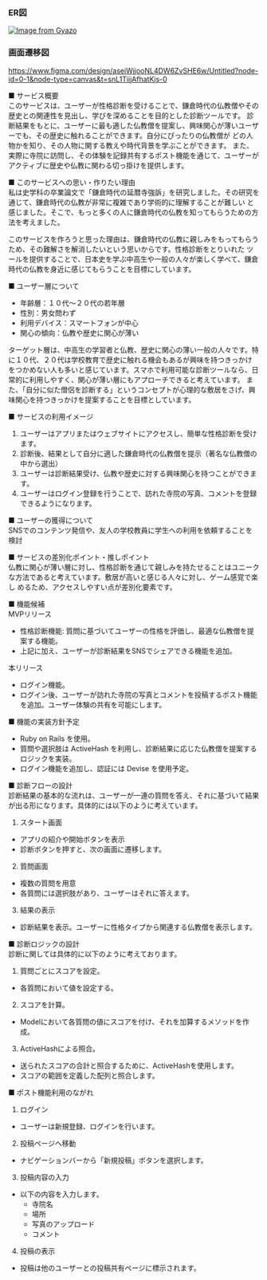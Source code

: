 ### ER図
[![Image from Gyazo](https://i.gyazo.com/5a4434e024ef4bfb768b76885cdee7a1.png)](https://gyazo.com/5a4434e024ef4bfb768b76885cdee7a1)

### 画面遷移図   
https://www.figma.com/design/aseiWjjooNL4DW6ZvSHE6w/Untitled?node-id=0-1&node-type=canvas&t=snL1TiijAfhatKjs-0     

■ サービス概要  
このサービスは、ユーザーが性格診断を受けることで、鎌倉時代の仏教僧やその歴史との関連性を見出し、学びを深めることを目的とした診断ツールです。
診断結果をもとに、ユーザーに最も適した仏教僧を提案し、興味関心が薄いユーザーでも、その歴史に触れることができます。自分にぴったりの仏教僧が
どの人物かを知り、その人物に関する教えや時代背景を学ぶことができます。
また、実際に寺院に訪問し、その体験を記録共有するポスト機能を通じて、ユーザーがアクティブに歴史や仏教に関わる切っ掛けを提供します。

■ このサービスへの思い・作りたい理由  
私は史学科の卒業論文で「鎌倉時代の延暦寺強訴」を研究しました。その研究を通じて、鎌倉時代の仏教が非常に複雑であり学術的に理解することが難しい
と感じました。そこで、もっと多くの人に鎌倉時代の仏教を知ってもらうための方法を考えました。

このサービスを作ろうと思った理由は、鎌倉時代の仏教に親しみをもってもらうため、その難解さを解消したいという思いからです。性格診断をとりいれた
ツールを提供することで、日本史を学ぶ中高生や一般の人々が楽しく学べて、鎌倉時代の仏教を身近に感じてもらうことを目標にしています。

■ ユーザー層について  
- 年齢層：１０代～２０代の若年層
- 性別：男女問わず
- 利用デバイス：スマートフォンが中心
- 関心の傾向：仏教や歴史に関心が薄い

ターゲット層は、中高生の学習者と仏教、歴史に関心の薄い一般の人々です。特に１０代、２０代は学校教育で歴史に触れる機会もあるが興味を持つきっかけ
をつかめない人も多いと感じています。スマホで利用可能な診断ツールなら、日常的に利用しやすく、関心が薄い層にもアプローチできると考えています。
また、「自分に似た僧侶を診断する」というコンセプトが心理的な敷居をさげ、興味関心を持つきっかけを提案することを目標としています。

■ サービスの利用イメージ
1. ユーザーはアプリまたはウェブサイトにアクセスし、簡単な性格診断を受けます。
2. 診断後、結果として自分に適した鎌倉時代の仏教僧を提示（著名な仏教僧の中から選出）
3. ユーザーは診断結果受け、仏教や歴史に対する興味関心を持つことができます。
4. ユーザーはログイン登録を行うことで、訪れた寺院の写真、コメントを登録できるようになります。

■ ユーザーの獲得について  
SNSでのコンテンツ発信や、友人の学校教員に学生への利用を依頼することを検討

■ サービスの差別化ポイント・推しポイント  
仏教に関心が薄い層に対し、性格診断を通じて親しみを持たせることはユニークな方法であると考えています。敷居が高いと感じる人々に対し、ゲーム感覚で楽し
めるため、アクセスしやすい点が差別化要素です。

■ 機能候補  
MVPリリース
- 性格診断機能: 質問に基づいてユーザーの性格を評価し、最適な仏教僧を提案する機能。
- 上記に加え、ユーザーが診断結果をSNSでシェアできる機能を追加。

本リリース
- ログイン機能。
- ログイン後、ユーザーが訪れた寺院の写真とコメントを投稿するポスト機能を追加。ユーザー体験の共有を可能にします。

■ 機能の実装方針予定
- Ruby on Rails を使用。
- 質問や選択肢は ActiveHash を利用し、診断結果に応じた仏教僧を提案するロジックを実装。
- ログイン機能を追加し、認証には Devise を使用予定。

■ 診断フローの設計  
診断結果の基本的な流れは、ユーザーが一連の質問を答え、それに基づいて結果が出る形になります。具体的には以下のように考えています。
1. スタート画面
  - アプリの紹介や開始ボタンを表示
  - 診断ボタンを押すと、次の画面に遷移します。
2. 質問画面
  - 複数の質問を用意
  - 各質問には選択肢があり、ユーザーはそれに答えます。
3. 結果の表示
  - 診断結果を表示。ユーザーに性格タイプから関連する仏教僧を表示します。

■ 診断ロジックの設計  
診断に関しては具体的に以下のように考えております。
1. 質問ごとにスコアを設定。
  - 各質問において値を設定する。
2. スコアを計算。
  - Modelにおいて各質問の値にスコアを付け、それを加算するメソッドを作成。
3. ActiveHashによる照合。
  - 送られたスコアの合計と照合するために、ActiveHashを使用します。
  - スコアの範囲を定義した配列と照合します。

■ ポスト機能利用のながれ  
1. ログイン
  - ユーザーは新規登録、ログインを行います。
2. 投稿ページへ移動
  - ナビゲーションバーから「新規投稿」ボタンを選択します。
3. 投稿内容の入力
  - 以下の内容を入力します。
    - 寺院名
    - 場所
    - 写真のアップロード
    - コメント
4. 投稿の表示
  - 投稿は他のユーザーとの投稿共有ページに標示されます。
